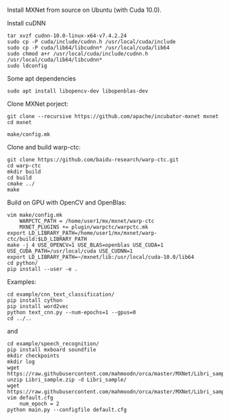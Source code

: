 
Install MXNet from source on Ubuntu (with Cuda 10.0).

Install cuDNN
```
tar xvzf cudnn-10.0-linux-x64-v7.4.2.24
sudo cp -P cuda/include/cudnn.h /usr/local/cuda/include
sudo cp -P cuda/lib64/libcudnn* /usr/local/cuda/lib64
sudo chmod a+r /usr/local/cuda/include/cudnn.h /usr/local/cuda/lib64/libcudnn*
sudo ldconfig
```
Some apt dependencies

```
sudo apt install libopencv-dev libopenblas-dev
```

Clone MXNet porject:
```
git clone --recursive https://github.com/apache/incubator-mxnet mxnet
cd mxnet

make/config.mk
```
Clone and build warp-ctc:

```
git clone https://github.com/baidu-research/warp-ctc.git
cd warp-ctc
mkdir build
cd build
cmake ../
make
```
Build on GPU with OpenCV and OpenBlas:
```
vim make/config.mk
    WARPCTC_PATH = /home/user1/mx/mxnet/warp-ctc
    MXNET_PLUGINS += plugin/warpctc/warpctc.mk
export LD_LIBRARY_PATH=/home/user1/mx/mxnet/warp-ctc/build:$LD_LIBRARY_PATH
make -j 4 USE_OPENCV=1 USE_BLAS=openblas USE_CUDA=1 USE_CUDA_PATH=/usr/local/cuda USE_CUDNN=1
export LD_LIBRARY_PATH=~/mxnet/lib:/usr/local/cuda-10.0/lib64
cd python/
pip install --user -e .

```

Examples:

```
cd example/cnn_text_classification/
pip install cython
pip install word2vec
python text_cnn.py --num-epochs=1 --gpus=0
cd ../..
```

and

```
cd example/speech_recognition/
pip install mxboard soundfile
mkdir checkpoints
mkdir log
wget https://raw.githubusercontent.com/mahmoodn/orca/master/MXNet/Libri_sample.zip
unzip Libri_sample.zip -d Libri_sample/
wget https://raw.githubusercontent.com/mahmoodn/orca/master/MXNet/Libri_sample.json
vim default.cfg
    num_epoch = 2
python main.py --configfile default.cfg
```

